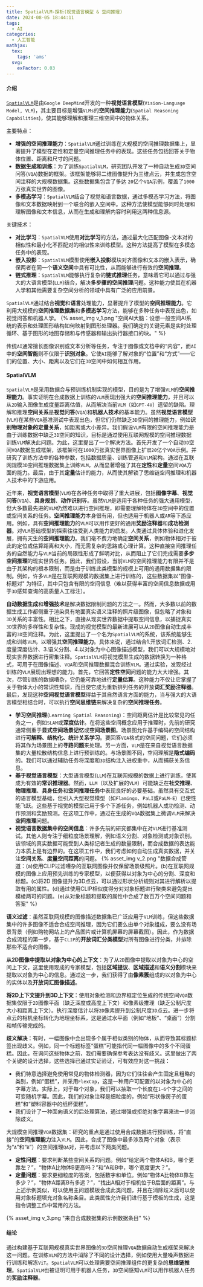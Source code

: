```yaml
---
title: SpatialVLM-探析(视觉语言模型 & 空间推理)
date: 2024-08-05 18:44:11
tags:
  - AI
categories:
  - 人工智能
mathjax:
  tex:
    tags: 'ams'
  svg:
    exFactor: 0.03
---
```


#### 介绍

[`SpatialVLM`](https://arxiv.org/pdf/2401.12168)是由`Google DeepMind`开发的一种**视觉语言模型**(`Vision-Language Model, VLM`)，其主要目标是增强`VLMs`的**空间推理能力**(`Spatial Reasoning Capabilities`)，使其能够理解和推理三维空间中的物体关系。
<!-- more -->

主要特点：
- **增强的空间推理能力**：`SpatialVLM`通过训练在大规模的空间推理数据集上，显著提升了模型在定性和定量空间推理任务中的表现。这些任务包括回答关于物体位置、距离和尺寸的问题。
- **数据生成和训练**：为了训练`SpatialVLM`，研究团队开发了一种自动生成`3D`空间问答(`VQA`)数据的框架。该框架能够将二维图像提升为三维点云，并生成包含空间注释的大规模数据集。这些数据集包含了多达 `20`亿个`VQA`示例，覆盖了`1000`万张真实世界的图像。
- **多模态学习**：`SpatialVLM`结合了视觉和语言数据，通过多模态学习方法，将图像和文本数据映射到一个联合的嵌入空间中。这种方法使模型能够同时处理和理解图像和文本信息，从而在生成和理解内容时利用这两种信息源。

关键技术：
- **对比学习**：`SpatialVLM`使用**对比学习**的方法，通过最大化匹配图像-文本对的相似性和最小化不匹配对的相似性来训练模型。这种方法提高了模型在多模态任务中的表现。
- **嵌入投影**：`SpatialVLM`模型使用**嵌入投影**模块对齐图像和文本的嵌入表示，确保两者在同一个**语义空间**中具有可比性，从而能够进行有效的**空间推理**。
- **链式推理**：`SpatialVLM`能够执行复杂的**链式推理**任务，意味着它可以通过与强大的大语言模型(`LLM`)结合，解决**多步骤的空间推理**问题。这种能力使其在机器人学和其他需要复杂空间分析的领域中具有广泛的应用前景。

`SpatialVLM`通过结合**视觉**和**语言**处理能力，显著提升了模型的**空间推理能力**。它利用大规模的**空间推理数据集**和**多模态学习**方法，能够在多种任务中表现出色，如视觉问答和机器人学。
{% asset_img v_1.png "空间AI大脑：设想一般空间AI系统的表示和处理图形结构如何映射到图形处理器。我们确定的关键元素是实时处理循环、基于图形的地图存储和与传感器和输出执行器接口的块。" %}

传统`AI`通常擅长图像识别或文本分析等任务，专注于图像或文档中的“内容”，而`AI`中的**空间智能**则不仅限于**识别对象**。它使`AI`能够了解对象的“位置”和“方式”——它们的位置、大小、距离以及它们在`3D`空间中如何相互作用。

#### SpatialVLM

`SpatialVLM`是采用数据合与预训练机制实现的模型，目的是为了增强`VLM`的**空间推理能力**。事实证明在合成数据上训练的`VLM`表现出强大的**空间推理能力**，并且可以从`2D`输入图像生成度量距离估值，从而解决当前`VLM`（如`GPT-4V`）遗留的缺陷。理解和推理**空间关系**是**视觉问答**(`VQA`)和**机器人技术**的基本能力。虽然**视觉语言模型**(`VLM`)在某些`VQA`基准测试中表现出色，但它们仍然缺乏`3D`空间的推理能力，例如**识别物理对象的定量关系**，如距离或大小差异。我们假设`VLM`有限的空间推理能力是由于训练数据中缺乏`3D`空间的知识，目标是通过使用互联网规模的空间推理数据训练`VLM`解决此问题。为此，这里提出了一个解决方法。首先开发了一个自动`3D`空间`VQA`数据生成框架，该框架可在`1000`万张真实世界图像上扩`展20`亿个`VQA`示例。并研究了训练方法中的各种参数，包括数据质量、训练管道和`VLM`架构。通过在互联网规模`3D`空间推理数据集上训练`VLM`，从而显著增强了其在**定性**和**定量**空间`VQA`方面的能力。最后，由于其**定量**估计的能力，从而使其解锁了思维链空间推理和机器人技术中的下游应用。

近年来，**视觉语言模型**(`VLM`)在各种任务中取得了重大进展，包括**图像字幕**、**视觉问答**(`VQA`)、**具身规划**、**动作识别**等。虽然`VLM`是适用于各种任务的强大通用模型，但大多数最先进的`VLM`仍然难以进行空间推理，即需要理解物体在`3D`空间中的位置或空间关系的任务。**空间推理能力**本身很有用，但也适用于机器人或`AR`等下游应用。例如，具有**空间推理能力**的`VLM`可以用作更好的通用**奖励注释器**和**成功检测器**。对`VLM`基础模型的探索往往受到人类能力的启发。人类通过具体体验和进化发展，拥有天生的**空间推理能力**。我们毫不费力地确定**空间关系**，例如物体相对于彼此的定位或估算距离和大小，而无需复杂的思路或心理计算。这种直接空间推理任务的自然能力与`VLM`当前的局限性形成了鲜明对比，从而阻止了它们完成需要**多步空间推理**的现实世界任务。因此，我们假设，当前`VLM`的空间推理能力有限并不是由于其架构的根本限制，而是由于训练此类模型的规模上可用的通用数据集的限制。例如，许多`VLM`是在互联网规模的数据集上进行训练的，这些数据集以"图像-标题对" 为特征，其中只包含有限的空间信息（难以获得丰富的空间信息数据或用于`3D`感知查询的高质量人工标注）。

**自动数据生成**和**增强技术**是解决数据限制问题的方法之一。然而，大多数以前的数据生成工作都侧重于渲染具有地面真实语义注释的照片级图像，但忽略了对象和`3D`关系的丰富性。相比之下，直接从现实世界数据中提取空间信息，以捕捉真实`3D`世界的多样性和复杂性。现成的视觉模型的最新进展可以从`2D`图像自动生成丰富的`3D`空间注释。为此，这里提出了一个名为`SpatialVLM`的系统，该系统能够生成和训练`VLM`，以增强其**空间推理能力**。具体来说，通过结合1.开放词汇检测、2.度量深度估计、3.语义分割、4.以对象为中心图像描述模型，我们可以大规模地对现实世界数据进行密集注释。`SpatialVLM`将视觉模型生成的数据转换为一种格式，可用于在图像描述、`VQA`和空间推理数据混合训练`VLM`。通过实验，发现经过训练的`VLM`展现出理想的能力。首先，它回答**定性空间**问题的能力大大增强。其次，尽管训练的数据嘈杂，它仍能可靠地进行**定量估算**。这种能力不仅让它掌握了关于物体大小的常识性知识，而且使它成为重新排列任务的开放**词汇奖励注释器**。最后，发现这种**空间视觉语言模型**得益于其自然语言方面的能力，当与强大的大语言模型相结合时，可以执行**空间思维链**来解决复杂的**空间推理任务**。

- **学习空间推理**(`Learning Spatial Reasoning`)：空间距离估计是比较常见的任务之一，例如`SLAM`或**深度估计**。在将这些空间概念应用于推理时，先前的研究通常侧重于**显式空间场景记忆**或**空间场景图**。场景图允许基于编码的空间结构进行**可解释、结构化、统计关系学习**。要回答`VQA`格式的空间问题，它们必须将其作为场景图上的**寻路问题**来处理。另一方面，`VLM`是在来自视觉语言数据集的大量松散结构信息上进行预训练的。与场景图不同，空间理解是**隐式编码**的。我们可以通过辅助任务将深度和`3D`结构注入进权重中，从而捕获关系信息。
- **基于视觉语言模型**：大型语言模型(`LLM`)在互联网规模的数据上进行训练，使其成为有效的**常识推理器**。然而，`LLM`（以及扩展的`VLM`）可能缺乏在**社交推理**、**物理推理**、**具身任务**和**空间推理任务**中表现良好的必要基础。虽然具有交互式的语言模型基础，但引入大型视觉模型（如`Flamingo`、`PaLI`或`PaLM-E`）已使性能飞跃。这些基于视觉的模型已用于多个下游任务，例如机器人成功检测、动作预测和奖励预测。在这项工作中，通过在生成的`VQA`数据集上微调`VLM`来解决**空间推理**问题。
- **视觉语言数据集中的空间信息**：许多先前的研究都集中在对`VLM`进行基准测试。其他人则专注于细粒度场景理解，例如语义分割、对象检测或对象识别。该领域的真实数据可能受到人类标记者生成的数量限制，而合成数据的表达能力本质上是有边界的。在这项工作中，我们考虑如何自动生成真实数据，并关注**空间关系**、**度量空间距离**的问题。
{% asset_img v_2.png "数据合成管道：(a)使用CLIP过滤嘈杂的互联网图像并仅保留场景级照片。(b)在互联网规模的图像上应用预先训练的专家模型，以便获得以对象为中心的分割、深度和标题。(c)将2D 图像提升为3D点云，可以通过形状分析规则对其进行解析以提取有用的属性。(d)通过使用CLIP相似度得分对对象标题进行聚类来避免提出模棱两可的问题。(e)从对象标题和提取的属性中合成了数百万个空间问题和答案" %}

**语义过滤**：虽然互联网规模的图像描述数据集已广泛应用于`VLM`训练，但这些数据集中的许多图像不适合合成空间推理，因为它们要么由单个对象组成，要么没有场景背景（例如购物网站上的产品图片或计算机屏幕的屏幕截图）。因此，作为数据合成流程的第一步，基于`CLIP`的**开放词汇分类模型**对所有图像进行分类，并排除那些不适合的图像。

**从2D图像中提取以对象为中心的上下文**：为了从`2D`图像中提取以对象为中心的空间上下文，这里使用现成的专家模型，包括**区域提议**、**区域描述**和**语义分割**模块来提取以对象为中心的信息。通过这一步，我们获得了由**像素簇**组成的以对象为中心的实体以及**开放词汇图像描述**。

**将2D上下文提升到3D上下文**：使用对象检测和边界框定位生成的传统空间`VQA`数据集仅限于`2D`图像平面（缺乏深度或高度上下文）和像素级推理（缺乏公制尺度大小和距离上下文）。执行深度估计以将`2D`像素提升到公制尺度`3D`点云。进一步将点云的相机坐标转化为地理坐标系，这是通过水平面（例如“地板”、“桌面”）分割和帧传输完成的。

**歧义解决**：有时，一幅图像中会出现多个属于相似类别的物体，从而导致其标题标签出现歧义。例如，同一个标题标签“蛋糕”可能指代同一幅图像中的多个不同蛋糕。因此，在询问这些物体之前，我们需要确保参考表达没有歧义。这里做出了两个关键的设计选择，这些选择已通过实证验证，可有效应对这一挑战：
- 我们特意选择避免使用常见的物体检测器，因为它们往往会产生固定且粗略的类别，例如“蛋糕”，并采用`FlexCap`，这是一种用户可配置的以对象为中心的字幕方法。实际上，对于每个对象，我们可以抽取一个长度在`1~6`个字之间的可变随机字幕。因此，我们的对象注释是细粒度的，例如“形状像房子的蛋糕”和“塑料容器中的纸杯蛋糕”。
- 我们设计了一种面向语义的后处理算法，通过增强或拒绝对象字幕来进一步消除歧义。

大规模空间推理`VQA`数据集：研究的重点是通过使用合成数据进行预训练，将“直接”的**空间推理能力**注入`VLM`。因此，合成了图像中最多涉及两个对象（表示为“`A`”和“`B`”）的空间推理`QA`对，并考虑以下两类问题。
- **定性问题**：要求判断某些空间关系的问题。例如“给定两个物体A和B，哪个更靠左？”，“物体A比物体B更高吗？”和“A和B中，哪个宽度更大？”。
- **定量问题**：要求更细粒度的答案，包括数字和单位。例如“物体A比物体B靠左多少？”，“物体A距离B有多远？”，“找出A相对于相机位于B后面的距离”。与上述示例类似，可以使用主问题模板合成此类问题，并且在消除歧义后可以使用对象标题填充对象名称条目。此类属性允许我们进行基于模板的生成，这是指令调整工作中常用的方法。

{% asset_img v_3.png "来自合成数据集的示例数据条目" %}

#### 结论

通过构建基于互联网规模真实世界图像的`3D`空间推理`VQA`数据自动生成框架来解决这一问题。在训练`VLM`的方法中消除了不同的设计选择，例如使用大量噪声数据进行训练和解冻`ViT`。`SpatialVLM`可以处理需要空间推理组件的更复杂的**思维链推理**。`SpatialVLM`也被证明可用于机器人任务，`3D`空间感知`VLM`可以用作机器人任务的**奖励注释器**。